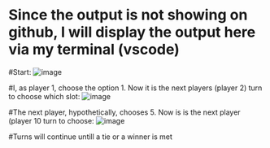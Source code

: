 # Since the output is not showing on github, I will display the output here via my terminal (vscode)

#Start: ![image](https://github.com/user-attachments/assets/960d7c49-106d-480f-a929-03647e9bb28a)

#I, as player 1,  choose the option 1. Now it is the next players (player 2) turn to choose which slot: ![image](https://github.com/user-attachments/assets/e4720a8a-bd3a-4191-ad34-5da4b33788ca)

#The next player, hypothetically, chooses 5. Now is is the next player (player 10 turn to choose: ![image](https://github.com/user-attachments/assets/b3eba0e5-a26d-4932-9447-b592e20b43e6)

#Turns will continue untill a tie or a winner is met



